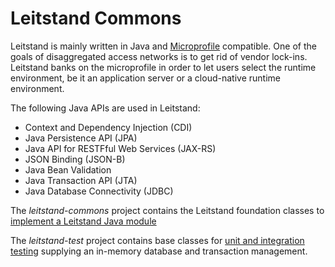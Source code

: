 # Leitstand Commons

Leitstand is mainly written in Java and [Microprofile](https://microprofile.io) compatible.
One of the goals of disaggregated access networks is to get rid of vendor lock-ins.
Leitstand banks on the microprofile in order to let users select the runtime environment, be it an application server or a cloud-native runtime environment.

The following Java APIs are used in Leitstand:

- Context and Dependency Injection (CDI)
- Java Persistence API (JPA)
- Java API for RESTFful Web Services (JAX-RS)
- JSON Binding (JSON-B)
- Java Bean Validation
- Java Transaction API (JTA)
- Java Database Connectivity (JDBC)


The _leitstand-commons_ project contains the Leitstand foundation classes to [implement a Leitstand Java module](./leitstand-commons/README.md)

The _leitstand-test_ project contains base classes for [unit and integration testing](./leitstand-test/README.md) supplying an in-memory database and transaction management.